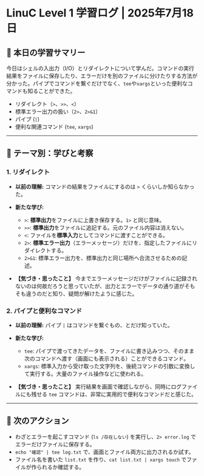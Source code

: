 # LinuC Level 1 学習ログ | 2025年7月18日

## 🎯 本日の学習サマリー

今日はシェルの入出力（I/O）とリダイレクトについて学んだ。コマンドの実行結果をファイルに保存したり、エラーだけを別のファイルに分けたりする方法が分かった。パイプでコマンドを繋ぐだけでなく、`tee`や`xargs`といった便利なコマンドも知ることができた。

- リダイレクト（`>`、`>>`、`<`）
- 標準エラー出力の扱い（`2>`、`2>&1`）
- パイプ (`|`)
- 便利な関連コマンド (`tee`, `xargs`)

---

## 🤔 テーマ別：学びと考察

### 1. リダイレクト

- **以前の理解:**
  コマンドの結果をファイルにするのは `>` くらいしか知らなかった。

- **新たな学び:**
  - `>`: **標準出力**をファイルに上書き保存する。`1>` と同じ意味。
  - `>>`: **標準出力**をファイルに追記する。元のファイル内容は消えない。
  - `<`: ファイルを**標準入力**としてコマンドに渡すことができる。
  - `2>`: **標準エラー出力**（エラーメッセージ）だけを、指定したファイルにリダイレクトする。
  - `2>&1`: 標準エラー出力を、標準出力と同じ場所へ合流させるための記述。

- **【気づき・思ったこと】**
  今までエラーメッセージだけがファイルに記録されないのは何故だろうと思っていたが、出力とエラーでデータの通り道がそもそも違うのだと知り、疑問が解けたように感じた。

### 2. パイプと便利なコマンド

- **以前の理解:**
  パイプ `|` はコマンドを繋ぐもの、とだけ知っていた。

- **新たな学び:**
  - `tee`: パイプで渡ってきたデータを、ファイルに書き込みつつ、そのまま次のコマンドへ渡す（画面にも表示される）ことができるコマンド。
  - `xargs`: 標準入力から受け取った文字列を、後続コマンドの引数に変換して実行する。大量のファイル操作などに使われる。

- **【気づき・思ったこと】**
  実行結果を画面で確認しながら、同時にログファイルにも残せる `tee` コマンドは、非常に実用的で便利なコマンドだと感じた。

---

## 🚀 次のアクション

- わざとエラーを起こすコマンド (`ls /存在しない`) を実行し、`2> error.log` でエラーだけファイルに保存する。
- `echo "確認" | tee log.txt` で、画面とファイル両方に出力されるか試す。
- ファイル名を書いた `list.txt` を作り、`cat list.txt | xargs touch` でファイルが作られるか確認する。
